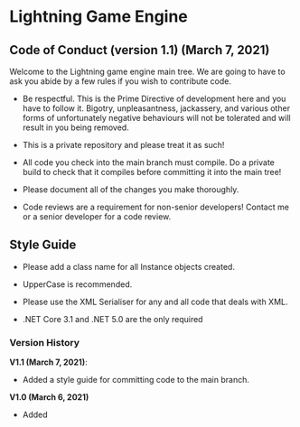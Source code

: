 # Lightning Game Engine

## Code of Conduct (version 1.1) (March 7, 2021)

Welcome to the Lightning game engine main tree. We are going to have to ask you abide by a few rules if you wish to contribute code.

* Be respectful. This is the Prime Directive of development here and you have to follow it. Bigotry, unpleasantness, jackassery, and various other forms of unfortunately negative behaviours will not be tolerated and will result in you being removed. 

* This is a private repository and please treat it as such!

* All code you check into the main branch must compile. Do a private build to check that it compiles before committing it into the main tree!

* Please document all of the changes you make thoroughly.

* Code reviews are a requirement for non-senior developers! Contact me or a senior developer for a code review.

## Style Guide
* Please add a class name for all Instance objects created.

* UpperCase is recommended.

* Please use the XML Serialiser for any and all code that deals with XML.

* .NET Core 3.1 and .NET 5.0 are the only required 

### Version History
**V1.1 (March 7, 2021)**:
* Added a style guide for committing code to the main branch.

**V1.0 (March 6, 2021)**
* Added 
